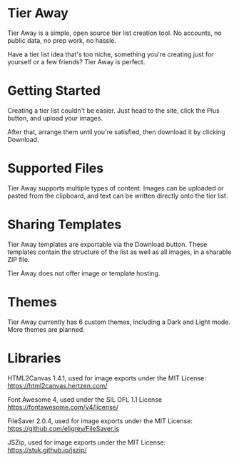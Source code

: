 # Tier Away
Tier Away is a simple, open source tier list creation tool. No accounts, no public data, no prep work, no hassle.

Have a tier list idea that's too niche, something you're creating just for yourself or a few friends? Tier Away is perfect.

# Getting Started
Creating a tier list couldn't be easier. Just head to the site, click the Plus button, and upload your images. 

After that, arrange them until you're satisfied, then download it by clicking Download.

# Supported Files
Tier Away supports multiple types of content. Images can be uploaded or pasted from the clipboard, and text can be written directly onto the tier list.

# Sharing Templates
Tier Away templates are exportable via the Download button. These templates contain the structure of the list as well as all images, in a sharable ZIP file.

Tier Away does not offer image or template hosting.

# Themes
Tier Away currently has 6 custom themes, including a Dark and Light mode. More themes are planned.

# Libraries
HTML2Canvas 1.4.1, used for image exports under the MIT License: https://html2canvas.hertzen.com/

Font Awesome 4, used under the SIL OFL 1.1 License https://fontawesome.com/v4/license/

FileSaver 2.0.4, used for image exports under the MIT License: https://github.com/eligrey/FileSaver.js

JSZip, used for image exports under the MIT License: https://stuk.github.io/jszip/
